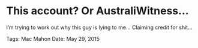 # This account? Or AustraliWitness…
I’m trying to work out why this guy is lying to me…
Claiming credit for shit…

Tags: Mac Mahon
Date: May 29, 2015